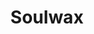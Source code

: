 ---
title: "Soulwax"
summary: "Soulwax are a Belgian electronic band and DJ/production collective from Ghent, who formed in 1995. Centred around brothers David and Stephen Dewaele, other current members include Igor and Laima Cavalera, and Stefaan Van Leuven. The group first rose to prominence following the release of their album Much Against Everyone's Advice, and have released five studio albums to date. Outside of Soulwax, the Dewaeles also perform DJ sets under the moniker 2manydjs .
The group are also known for their project Radio Soulwax. Their 2002 compilation, As Heard on Radio Soulwax Pt. 2, was named the best popular music album of 2002 by The New York Times. The brothers have also hosted a show on Belgian television, titled Alter8."
image: "soulwax.jpg"
apple_music_artist_url: "https://music.apple.com/gb/artist/soulwax/15159081"
wikipedia_url: "https://en.wikipedia.org/wiki/Soulwax"
---